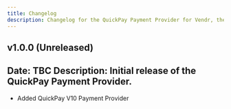 ```yaml
---
title: Changelog
description: Changelog for the QuickPay Payment Provider for Vendr, the eCommerce solution for Umbraco v8+
---
```


## v1.0.0 (Unreleased) 
**Date:** TBC
**Description:** Initial release of the QuickPay Payment Provider.
--- 

<changelog>
<changelog-group category="Added">  

    
* Added QuickPay V10 Payment Provider


</changelog-group>
</changelog>